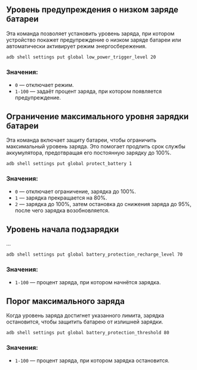 ## Уровень предупреждения о низком заряде батареи
Эта команда позволяет установить уровень заряда, при котором устройство покажет предупреждение о низком заряде батареи или автоматически активирует режим энергосбережения.

```
adb shell settings put global low_power_trigger_level 20
```

### Значения:
- `0` — отключает режим. 
- `1-100` — задаёт процент заряда, при котором появляется предупреждение.

## Ограничение максимального уровня зарядки батареи
Эта команда включает защиту батареи, чтобы ограничить максимальный уровень заряда. Это помогает продлить срок службы аккумулятора, предотвращая его постоянную зарядку до 100%.

```
adb shell settings put global protect_battery 1
```

### Значения:
- `0` — отключает ограничение, зарядка до 100%.
- `1` — зарядка прекращается на 80%.
- `2` — зарядка до 100%, затем остановка до снижения заряда до 95%, после чего зарядка возобновляется.

## Уровень начала подзарядки

...

```
adb shell settings put global battery_protection_recharge_level 70
```

### Значения:
- `1-100` — процент заряда, при котором начнётся зарядка.

## Порог максимального заряда
Когда уровень заряда достигнет указанного лимита, зарядка остановится, чтобы защитить батарею от излишней зарядки.

```
adb shell settings put global battery_protection_threshold 80
```

### Значения:
- `1-100` — процент заряда, при котором зарядка остановится.
